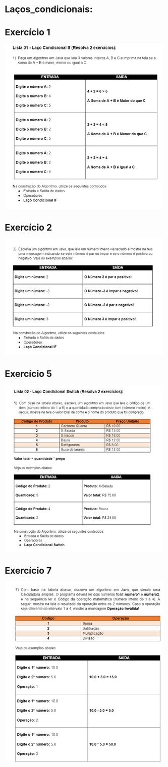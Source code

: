 # Laços_condicionais:

# Exercício 1
![ex1](ex1.png)
# Exercício 2
![ex2](ex2.png)
# Exercício 5
![ex3](ex5.png)
# Exercício 7
![ex4](ex7.png)
